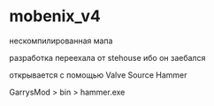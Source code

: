 # mobenix_v4

нескомпилированная мапа

разработка переехала от stehouse ибо он заебался 

открывается с помощью Valve Source Hammer

GarrysMod > bin > hammer.exe
